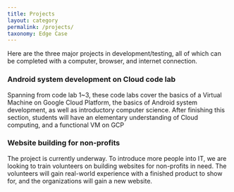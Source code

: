 ```yaml
---
title: Projects
layout: category
permalink: /projects/
taxonomy: Edge Case
---
```

Here are the three major projects in development/testing, all of which can be completed with a computer, browser, and internet connection.

### Android system development on Cloud code lab
Spanning from code lab 1~3, these code labs cover the basics of a Virtual Machine on Google Cloud Platform, the basics of Android system development, as well as introductory computer science. After finishing this section, students will have an elementary understanding of Cloud computing, and a functional VM on GCP

### Website building for non-profits 
The project is currently underway. To introduce more people into IT, we are looking to train volunteers on building websites for non-profits in need. The volunteers will gain real-world experience with a finished product to show for, and the organizations will gain a new website.
